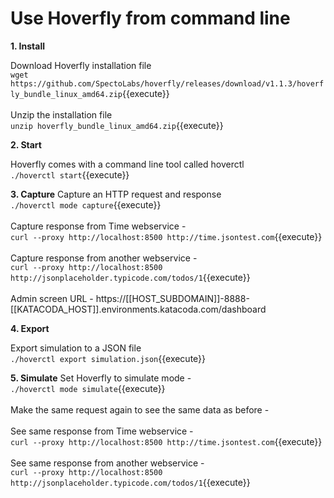 # Use Hoverfly from command line

**1. Install**

Download Hoverfly installation file
<br/>
``wget https://github.com/SpectoLabs/hoverfly/releases/download/v1.1.3/hoverfly_bundle_linux_amd64.zip``{{execute}}
<br/><br/>
Unzip the installation file
<br/>
``unzip hoverfly_bundle_linux_amd64.zip``{{execute}}

**2. Start**

Hoverfly comes with a command line tool called hoverctl
<br/>
``./hoverctl start``{{execute}}

**3. Capture**
Capture an HTTP request and response
<br/>
``./hoverctl mode capture``{{execute}}
<br/><br/>
Capture response from Time webservice -
<br/>
``curl --proxy http://localhost:8500 http://time.jsontest.com``{{execute}}
<br/><br/>
Capture response from another webservice -
<br/>
``curl --proxy http://localhost:8500 http://jsonplaceholder.typicode.com/todos/1``{{execute}}
<br/><br/>
Admin screen URL - https://[[HOST_SUBDOMAIN]]-8888-[[KATACODA_HOST]].environments.katacoda.com/dashboard

**4. Export**

Export simulation to a JSON file
<br/>
``./hoverctl export simulation.json``{{execute}}

**5. Simulate**
Set Hoverfly to simulate mode -
<br/>
``./hoverctl mode simulate``{{execute}}
<br/><br/>
Make the same request again to see the same data as before -
<br/><br/>
See same response from Time webservice -
<br/>
``curl --proxy http://localhost:8500 http://time.jsontest.com``{{execute}}
<br/>
<br/>
See same response from another webservice -
<br/>
``curl --proxy http://localhost:8500 http://jsonplaceholder.typicode.com/todos/1``{{execute}}
